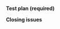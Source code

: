 <!-- *Any change needs to be discussed before proceeding. Failure to do so may result in the rejection of the pull request.* 

Please provide enough information so that others can review your pull request:

Explain the **details** for making this change. What existing problem does the pull request solve? -->


**Test plan (required)**

<!-- Demonstrate the code is solid. Example: The exact commands you ran and their output, screenshots / videos if the pull request changes UI. -->

<!-- **Code formatting**
Make sure you ran astyle on your code before making the PR. Check our contribution guidelines here: https://cutter.re/docs/code.html -->

**Closing issues**

<!-- put `closes #XXXX` in your comment to auto-close the issue that your PR fixes (if such). -->
